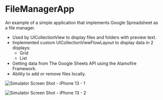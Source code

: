 # FileManagerApp

An example of a simple application that implements Google Spreadsheet as a file manager.

- Used by UICollectionView to display files and folders with preview text.
- Implemented custom UICollectionViewFlowLayout to display data in 2 displays:
  - Grid
  - List
- Getting data from The Google Sheets API using the Alamofire Framework.
- Ability to add or remove files locally.

![Simulator Screen Shot - iPhone 13 - 1](https://user-images.githubusercontent.com/76821352/174804392-d5a75b41-0817-4b1c-b20c-36a6ef8de3ee.jpeg)

![Simulator Screen Shot - iPhone 13 - 2](https://user-images.githubusercontent.com/76821352/174804404-1886503b-ec34-4a91-b198-a3baee3fdfeb.jpeg)
